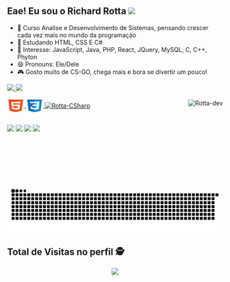 ## Eae! Eu sou o Richard Rotta <img src="https://raw.githubusercontent.com/iampavangandhi/iampavangandhi/master/gifs/Hi.gif" width="30px"></h2>

- 🔭 Curso Analise e Desenvolvimento de Sistemas, pensando crescer cada vez mais no mundo da programação
- 🌱 Estudando HTML, CSS E C#
- 💙 Interesse: JavaScript, Java, PHP, React, JQuery, MySQL, C, C++, Phyton
- 😄 Pronouns: Ele/Dele
- :video_game: Gosto muito de CS-GO, chega mais e bora se divertir um pouco!
 <div>
  <a href="https://github.com/RichardRotta">
  <img height="180em" src="https://github-readme-stats.vercel.app/api?username=RichardRotta&show_icons=true&theme=monokai&include_all_commits=true&count_private=true"/>
  <img height="180em" src="https://github-readme-stats.vercel.app/api/top-langs/?username=RichardRotta&layout=compact&langs_count=7&theme=monokai"/ />
</div>
  <div style="display: inline_block"><br>
  <img align="center" alt="Rotta-HTML" height="30" width="40" src="https://raw.githubusercontent.com/devicons/devicon/master/icons/html5/html5-original.svg">
  <img align="center" alt="Rotta-CSS" height="30" width="40" src="https://raw.githubusercontent.com/devicons/devicon/master/icons/css3/css3-original.svg">
  <img align="center" alt="Rotta-CSharp" height="30" width="40" src="https://cdn.jsdelivr.net/gh/devicons/devicon/icons/csharp/csharp-original.svg" />
  <img height="200px" align="right" alt="Rotta-dev" src="https://monophy.com/media/hTyYJZDtrnoe8ocTWF/monophy.gif">
   
   ##
    
  <div>
  <a href = "https://twitter.com/RichardRotta"><img src="https://img.shields.io/badge/Twitter-1DA1F2?style=for-the-badge&logo=twitter&logoColor=white" target="_blank"></a>
  <a href="https://instagram.com/richard_rotta" target="_blank"><img src="https://img.shields.io/badge/-Instagram-%23E4405F?style=for-the-badge&logo=instagram&logoColor=white" target="_blank"></a>
  <a href = "https://richard.rottamfa@gmail.com"><img src="https://img.shields.io/badge/Gmail-D14836?style=for-the-badge&logo=gmail&logoColor=white" target="_blank"></a>
  <a href="https://www.linkedin.com/in/richard-rotta-b690791a3/" target="_blank"><img src="https://img.shields.io/badge/-LinkedIn-%230077B5?style=for-the-badge&logo=linkedin&logoColor=white" target="_blank"></a>
  
  ![Snake animation](https://github.com/RichardRotta/richardrotta/blob/output/github-contribution-grid-snake.svg)
   </div>
   <p align="center"> 

 ## Total de Visitas no perfil :detective: <br>
 <p align="center"> 
   <img alingn="center" src="https://profile-counter.glitch.me/RichardRotta/count.svg" />
 </p>

</p>
   
